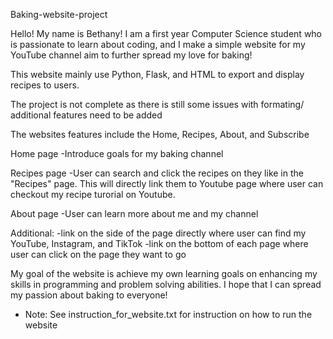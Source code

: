 Baking-website-project

Hello! My name is Bethany! I am a first year Computer Science student who is passionate to learn about coding, and I make a simple website for my YouTube channel aim to further spread my love for baking!

This website mainly use Python, Flask, and HTML to export and display recipes to users.

The project is not complete as there is still some issues with formating/ additional features need to be added

The websites features include the Home, Recipes, About, and Subscribe

Home page
-Introduce goals for my baking channel

Recipes page
-User can search and click the recipes on they like in the "Recipes" page. This will directly link them to Youtube page where user can checkout my recipe turorial on Youtube.

About page
-User can learn more about me and my channel

Additional: -link on the side of the page directly where user can find my YouTube, Instagram, and TikTok -link on the bottom of each page where user can click on the page they want to go

My goal of the website is achieve my own learning goals on enhancing my skills in programming and problem solving abilities. I hope that I can spread my passion about baking to everyone!

* Note:
See instruction_for_website.txt for instruction on how to run the website

